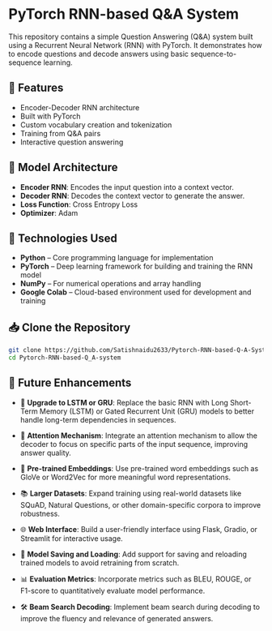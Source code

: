 # PyTorch RNN-based Q&A System

This repository contains a simple Question Answering (Q&A) system built using a Recurrent Neural Network (RNN) with PyTorch. It demonstrates how to encode questions and decode answers using basic sequence-to-sequence learning.

## 🚀 Features

- Encoder-Decoder RNN architecture
- Built with PyTorch
- Custom vocabulary creation and tokenization
- Training from Q&A pairs
- Interactive question answering

## 🧠 Model Architecture

- **Encoder RNN**: Encodes the input question into a context vector.
- **Decoder RNN**: Decodes the context vector to generate the answer.
- **Loss Function**: Cross Entropy Loss
- **Optimizer**: Adam

## 🧰 Technologies Used

- **Python** – Core programming language for implementation
- **PyTorch** – Deep learning framework for building and training the RNN model
- **NumPy** – For numerical operations and array handling
- **Google Colab** – Cloud-based environment used for development and training

## 📥 Clone the Repository

```bash
git clone https://github.com/Satishnaidu2633/Pytorch-RNN-based-Q-A-System
cd Pytorch-RNN-based-Q_A-system
```

## 🔧 Future Enhancements

- 🔁 **Upgrade to LSTM or GRU**: Replace the basic RNN with Long Short-Term Memory (LSTM) or Gated Recurrent Unit (GRU) models to better handle long-term dependencies in sequences.

- 🎯 **Attention Mechanism**: Integrate an attention mechanism to allow the decoder to focus on specific parts of the input sequence, improving answer quality.

- 🧠 **Pre-trained Embeddings**: Use pre-trained word embeddings such as GloVe or Word2Vec for more meaningful word representations.

- 📚 **Larger Datasets**: Expand training using real-world datasets like SQuAD, Natural Questions, or other domain-specific corpora to improve robustness.

- 🌐 **Web Interface**: Build a user-friendly interface using Flask, Gradio, or Streamlit for interactive usage.

- 💾 **Model Saving and Loading**: Add support for saving and reloading trained models to avoid retraining from scratch.

- 📊 **Evaluation Metrics**: Incorporate metrics such as BLEU, ROUGE, or F1-score to quantitatively evaluate model performance.

- 🛠️ **Beam Search Decoding**: Implement beam search during decoding to improve the fluency and relevance of generated answers.



